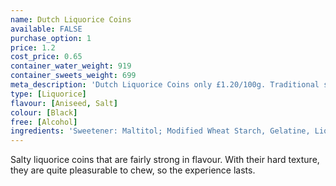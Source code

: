 ```yaml
---
name: Dutch Liquorice Coins
available: FALSE
purchase_option: 1
price: 1.2
cost_price: 0.65
container_water_weight: 919
container_sweets_weight: 699
meta_description: 'Dutch Liquorice Coins only £1.20/100g. Traditional sweets and more at Humbugs Confectionery  Store. Specialists in satisfying your sweet tooth!'
type: [Liquorice]
flavour: [Aniseed, Salt]
colour: [Black]
free: [Alcohol]
ingredients: 'Sweetener: Maltitol; Modified Wheat Starch, Gelatine, Liquorice Extract, Ammonium Chloride, Flavour, Glazing Agent: Vegetable Oil, Beeswax. Contains Gluten.'
---
```

Salty liquorice coins that are fairly strong in flavour. With their hard texture, they are quite pleasurable to chew, so the experience lasts.